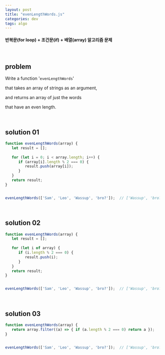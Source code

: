 ```yaml
---
layout: post
title: "evenLengthWords.js"
categories: dev
tags: algo
---
```


#### 반복문(for loop) + 조건문(if) + 배열(array) 알고리즘 문제

<br>

## problem

Write a function '`evenLengthWords`'

that takes an array of strings as an argument,

and returns an array of just the words

that have an even length.

<br>

## solution 01

```javascript
function evenLengthWords(array) {
   let result = [];
   
   for (let i = 0; i < array.length; i++) {
      if (array[i].length % 2 === 0) {
         result.push(array[i]);
      }
   }
   return result;
}


evenLengthWords(['Sam', 'Leo', 'Wassup', 'bro?']);	// ['Wassup', 'bro?']
```

<br>

## solution 02

```javascript
function evenLengthWords(array) {
   let result = [];
   
   for (let i of array) {
      if (i.length % 2 === 0) {
         result.push(i);
      }
   }
   return result;
}


evenLengthWords(['Sam', 'Leo', 'Wassup', 'bro?']);	// ['Wassup', 'bro?']
```

<br>

## solution 03

```javascript
function evenLengthWords(array) {
   return array.filter((a) => { if (a.length % 2 === 0) return a });
}


evenLengthWords(['Sam', 'Leo', 'Wassup', 'bro?']);	// ['Wassup', 'bro?']
```

